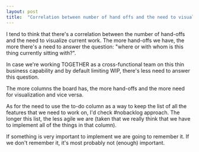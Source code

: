 ```yaml
---
layout: post
title:  "Correlation between number of hand offs and the need to visualize work"
---
```


I tend to think that there's a correlation between the number of hand-offs and the need to visualize current work. The more hand-offs we have, the more there's a need to answer the question: "where or with whom is this thing currently sitting with?". 

In case we're working TOGETHER as a cross-functional team on this thin business capability and by default limiting WIP, there's less need to answer this question.

The more columns the board has, the more hand-offs and the more need for visualization and vice versa.

As for the need to use the to-do column as a way to keep the list of all the features that we need to work on, I'd check #nobacklog approach. The longer this list, the less agile we are (taken that we really think that we have to implement all of the things in that column).

If something is very important to implement we are going to remember it. If we don't remember it, it's most probably not (enough) important.